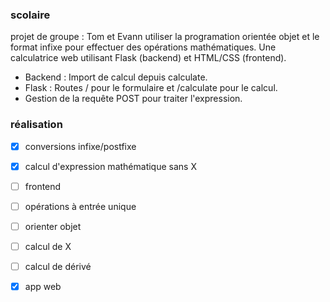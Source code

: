 ### scolaire
projet de groupe : Tom et Evann
utiliser la programation orientée objet et le format infixe pour effectuer des opérations mathématiques.
Une calculatrice web utilisant Flask (backend) et HTML/CSS (frontend).
- Backend : Import de calcul depuis calculate.
- Flask : Routes / pour le formulaire et /calculate pour le calcul.
- Gestion de la requête POST pour traiter l'expression.
### réalisation
- [x] conversions infixe/postfixe
- [x] calcul d'expression mathématique sans X
- [ ] frontend
- [ ] opérations à entrée unique
- [ ] orienter objet
- [ ] calcul de X
- [ ] calcul de dérivé
- [x] app web 

